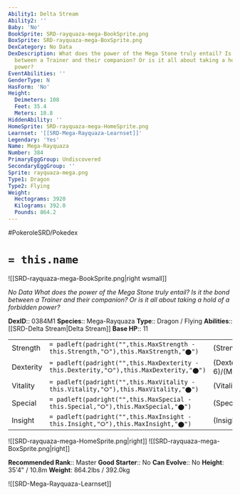 ```yaml
---
Ability1: Delta Stream
Ability2: ''
Baby: 'No'
BookSprite: SRD-rayquaza-mega-BookSprite.png
BoxSprite: SRD-rayquaza-mega-BoxSprite.png
DexCategory: No Data
DexDescription: What does the power of the Mega Stone truly entail? Is it the bond
  between a Trainer and their companion? Or is it all about taking a hold of a forbidden
  power?
EventAbilities: ''
GenderType: N
HasForm: 'No'
Height:
  Deimeters: 108
  Feet: 35.4
  Meters: 10.8
HiddenAbility: ''
HomeSprite: SRD-rayquaza-mega-HomeSprite.png
Learnset: '[[SRD-Mega-Rayquaza-Learnset]]'
Legendary: 'Yes'
Name: Mega-Rayquaza
Number: 384
PrimaryEggGroup: Undiscovered
SecondaryEggGroup: ''
Sprite: rayquaza-mega.png
Type1: Dragon
Type2: Flying
Weight:
  Hectograms: 3920
  Kilograms: 392.0
  Pounds: 864.2
---
```


#PokeroleSRD/Pokedex

# `= this.name`

![[SRD-rayquaza-mega-BookSprite.png|right wsmall]]

*No Data*
*What does the power of the Mega Stone truly entail? Is it the bond between a Trainer and their companion? Or is it all about taking a hold of a forbidden power?*

**DexID**:: 0384M1
**Species**:: Mega-Rayquaza
**Type**:: Dragon / Flying
**Abilities**:: [[SRD-Delta Stream|Delta Stream]]
**Base HP**:: 11

|           |                                                                                        |                                          |
| --------- | -------------------------------------------------------------------------------------- | ---------------------------------------- |
| Strength  | `= padleft(padright("",this.MaxStrength - this.Strength,"⭘"),this.MaxStrength,"⬤")`    | (Strength::9)/(MaxStrength::9)   |
| Dexterity | `= padleft(padright("",this.MaxDexterity - this.Dexterity,"⭘"),this.MaxDexterity,"⬤")` | (Dexterity:: 6)/(MaxDexterity::6) |
| Vitality  | `= padleft(padright("",this.MaxVitality - this.Vitality,"⭘"),this.MaxVitality,"⬤")`    | (Vitality::6)/(MaxVitality::6)   |
| Special   | `= padleft(padright("",this.MaxSpecial - this.Special,"⭘"),this.MaxSpecial,"⬤")`       | (Special::9)/(MaxSpecial::9)     |
| Insight   | `= padleft(padright("",this.MaxInsight - this.Insight,"⭘"),this.MaxInsight,"⬤")`       | (Insight::6)/(MaxInsight::6)     |

![[SRD-rayquaza-mega-HomeSprite.png|right]]
![[SRD-rayquaza-mega-BoxSprite.png|right]]

**Recommended Rank**:: Master
**Good Starter**:: No
**Can Evolve**:: No
**Height**: 35'4" / 10.8m
**Weight**: 864.2lbs / 392.0kg

![[SRD-Mega-Rayquaza-Learnset]]